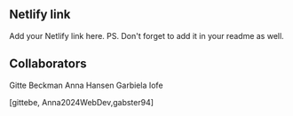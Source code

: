 ## Netlify link
Add your Netlify link here.
PS. Don't forget to add it in your readme as well.

## Collaborators
Gitte Beckman
Anna Hansen
Garbiela Iofe

[gittebe, Anna2024WebDev,gabster94]

